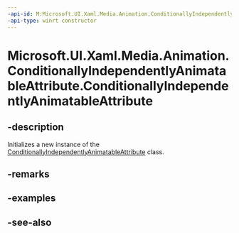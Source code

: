 ```yaml
---
-api-id: M:Microsoft.UI.Xaml.Media.Animation.ConditionallyIndependentlyAnimatableAttribute.#ctor
-api-type: winrt constructor
---
```


<!-- Method syntax
public ConditionallyIndependentlyAnimatableAttribute()
-->

# Microsoft.UI.Xaml.Media.Animation.ConditionallyIndependentlyAnimatableAttribute.ConditionallyIndependentlyAnimatableAttribute

## -description
Initializes a new instance of the [ConditionallyIndependentlyAnimatableAttribute](conditionallyindependentlyanimatableattribute.md) class.

## -remarks

## -examples

## -see-also
